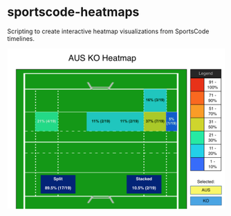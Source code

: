 # sportscode-heatmaps
Scripting to create interactive heatmap visualizations from SportsCode timelines.

![Sample Output](https://github.com/chudzikr/sportscode-heatmaps/blob/master/Aus%20KO.png)
